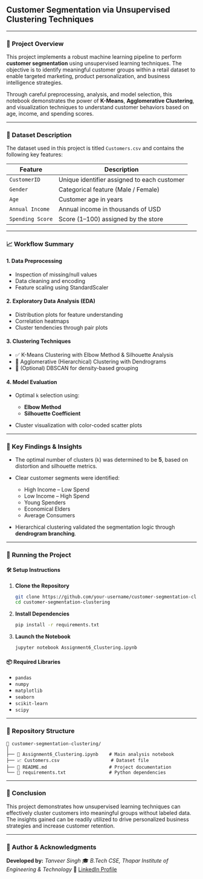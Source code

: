 ## Customer Segmentation via Unsupervised Clustering Techniques
---

### 📌 Project Overview

This project implements a robust machine learning pipeline to perform **customer segmentation** using unsupervised learning techniques. The objective is to identify meaningful customer groups within a retail dataset to enable targeted marketing, product personalization, and business intelligence strategies.

Through careful preprocessing, analysis, and model selection, this notebook demonstrates the power of **K-Means**, **Agglomerative Clustering**, and visualization techniques to understand customer behaviors based on age, income, and spending scores.

---

### 📂 Dataset Description

The dataset used in this project is titled `Customers.csv` and contains the following key features:

| Feature          | Description                                 |
| ---------------- | ------------------------------------------- |
| `CustomerID`     | Unique identifier assigned to each customer |
| `Gender`         | Categorical feature (Male / Female)         |
| `Age`            | Customer age in years                       |
| `Annual Income`  | Annual income in thousands of USD           |
| `Spending Score` | Score (1–100) assigned by the store         |

---

### 📈 Workflow Summary

#### 1. **Data Preprocessing**

* Inspection of missing/null values
* Data cleaning and encoding
* Feature scaling using StandardScaler

#### 2. **Exploratory Data Analysis (EDA)**

* Distribution plots for feature understanding
* Correlation heatmaps
* Cluster tendencies through pair plots

#### 3. **Clustering Techniques**

* ✅ K-Means Clustering with Elbow Method & Silhouette Analysis
* 🧬 Agglomerative (Hierarchical) Clustering with Dendrograms
* 🧪 (Optional) DBSCAN for density-based grouping

#### 4. **Model Evaluation**

* Optimal `k` selection using:

  * **Elbow Method**
  * **Silhouette Coefficient**
* Cluster visualization with color-coded scatter plots

---

### 📃 Key Findings & Insights

* The optimal number of clusters (`k`) was determined to be **5**, based on distortion and silhouette metrics.
* Clear customer segments were identified:

  * High Income – Low Spend
  * Low Income – High Spend
  * Young Spenders
  * Economical Elders
  * Average Consumers
* Hierarchical clustering validated the segmentation logic through **dendrogram branching**.

---

### 🚀 Running the Project

#### 🛠️ Setup Instructions

1. **Clone the Repository**

   ```bash
   git clone https://github.com/your-username/customer-segmentation-clustering.git
   cd customer-segmentation-clustering
   ```

2. **Install Dependencies**

   ```bash
   pip install -r requirements.txt
   ```

3. **Launch the Notebook**

   ```bash
   jupyter notebook Assignment6_Clustering.ipynb
   ```

#### 📦 Required Libraries

* `pandas`
* `numpy`
* `matplotlib`
* `seaborn`
* `scikit-learn`
* `scipy`

---

### 📁 Repository Structure

```
📆 customer-segmentation-clustering/
│
├── 📄 Assignment6_Clustering.ipynb    # Main analysis notebook
├── 📈 Customers.csv                   # Dataset file
├── 📄 README.md                       # Project documentation
└── 📆 requirements.txt                # Python dependencies
```

---

### 🏁 Conclusion

This project demonstrates how unsupervised learning techniques can effectively cluster customers into meaningful groups without labeled data. The insights gained can be readily utilized to drive personalized business strategies and increase customer retention.

---

### 🤝 Author & Acknowledgments

**Developed by:** *Tanveer Singh*
🎓 *B.Tech CSE, Thapar Institute of Engineering & Technology*
🔗 [LinkedIn Profile](https://www.linkedin.com/in/tanveer-singh-bedi-a8b811177)
